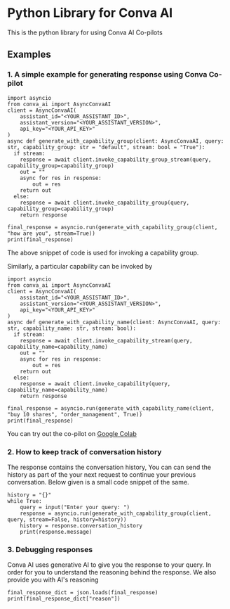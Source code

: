 # Python Library for Conva AI

This is the python library for using Conva AI Co-pilots

## Examples

### 1. A simple example for generating response using Conva Co-pilot
```
import asyncio
from conva_ai import AsyncConvaAI
client = AsyncConvaAI(
    assistant_id="<YOUR_ASSISTANT_ID>", 
    assistant_version="<YOUR_ASSISTANT_VERSION>", 
    api_key="<YOUR_API_KEY>"
)
async def generate_with_capability_group(client: AsyncConvaAI, query: str, capability_group: str = "default", stream: bool = "True"):
  if stream:
    response = await client.invoke_capability_group_stream(query, capability_group=capability_group)
    out = ""
    async for res in response:
        out = res
    return out
  else:
    response = await client.invoke_capability_group(query, capability_group=capability_group)
    return response

final_response = asyncio.run(generate_with_capability_group(client, "how are you", stream=True))
print(final_response)
```

The above snippet of code is used for invoking a capability group. 

Similarly, a particular capability can be invoked by
```
import asyncio
from conva_ai import AsyncConvaAI
client = AsyncConvaAI(
    assistant_id="<YOUR_ASSISTANT_ID>", 
    assistant_version="<YOUR_ASSISTANT_VERSION>", 
    api_key="<YOUR_API_KEY>"
)
async def generate_with_capability_name(client: AsyncConvaAI, query: str, capability_name: str, stream: bool):
  if stream:
    response = await client.invoke_capability_stream(query, capability_name=capability_name)
    out = ""
    async for res in response:
        out = res
    return out
  else:
    response = await client.invoke_capability(query, capability_name=capability_name)
    return response

final_response = asyncio.run(generate_with_capability_name(client, "buy 10 shares", "order_management", True))
print(final_response)
```

You can try out the co-pilot on [Google Colab](https://colab.research.google.com/drive/1WtbARTRQ9wCvztrAQuEhQUvwImhtPZXd#scrollTo=ZSVBQsOelgfv)

### 2. How to keep track of conversation history

The response contains the conversation history, You can can send the history as part of the your next request to continue your previous conversation. Below given is a small code snippet of the same.

```
history = "{}"
while True:
    query = input("Enter your query: ")
    response = asyncio.run(generate_with_capability_group(client, query, stream=False, history=history))
    history = response.conversation_history
    print(response.message)
```

### 3. Debugging responses

Conva AI uses generative AI to give you the response to your query. In order for you to understand the reasoning behind the response. We also provide you with AI's reasoning

```
final_response_dict = json.loads(final_response)
print(final_response_dict["reason"])
```